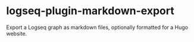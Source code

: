 # logseq-plugin-markdown-export
Export a Logseq graph as markdown files, optionally formatted for a Hugo website.
